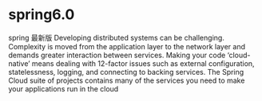 # spring6.0
spring 最新版
Developing distributed systems can be challenging. Complexity is moved from the application layer to the network layer and demands greater interaction between services. Making your code ‘cloud-native’ means dealing with 12-factor issues such as external configuration, statelessness, logging, and connecting to backing services. The Spring Cloud suite of projects contains many of the services you need to make your applications run in the cloud
